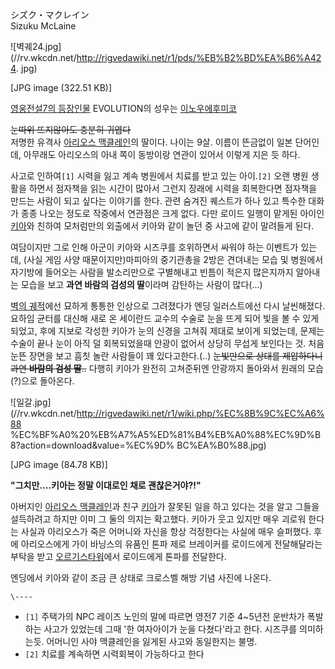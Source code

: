 シズク・マクレイン  
Sizuku McLaine

![벽궤24.jpg](//rv.wkcdn.net/http://rigvedawiki.net/r1/pds/%EB%B2%BD%EA%B6%A424.
jpg)

[JPG image (322.51 KB)]

[영웅전설7의 등장인물](%EC%98%81%EC%9B%85%EC%A0%84%EC%84%A47%EC%9D%98%20%EB%93%B1%EC%9E%A5%EC%9D%B8%EB%AC%BC.md) EVOLUTION의 성우는 [이노우에후미코](%EC%9D%B4%EB%85%B8%EC%9A%B0%EC%97%90%20%ED%9B%84%EB%AF%B8%EC%BD%94.md)

<del>눈따위 뜨지않아도 충분히 귀엽다</del>  
저명한 유격사 [아리오스 맥클레인](%EC%95%84%EB%A6%AC%EC%98%A4%EC%8A%A4%20%EB%A7%A5%ED%81%B4%EB%A0%88%EC%9D%B8.md)의 딸이다. 나이는 9살. 이름이 뜬금없이 일본 단어인데, 아무래도 아리오스의 아내 쪽이 동방이랑
연관이 있어서 이렇게 지은 듯 하다.

사고로 인하여`[1]` 시력을 잃고 계속 병원에서 치료를 받고 있는 아이.`[2]` 오랜 병원 생활을 하면서 점자책을 읽는 시간이 많아서
그런지 장래에 시력을 회복한다면 점자책을 만드는 사람이 되고 싶다는 이야기를 한다. 관련 숨겨진 퀘스트가 하나 있고 특수한 대화가 종종
나오는 정도로 작중에서 연관점은 크게 없다. 다만 로이드 일행이 맡게된 아이인 [키아](%ED%82%A4%EC%95%84.md)와
친하여 모처럼만의 외출에서 키아와 같이 놀던 중 사고에 같이 말려들게 된다.

여담이지만 그로 인해 아군이 키아와 시즈쿠를 호위하면서 싸워야 하는 이벤트가 있는데, (사실 게임 사양 때문이지만)마피아의 중기관총을 2방은
견뎌내는 모습 및 병원에서 자기방에 들어오는 사람을 발소리만으로 구별해내고 빈틈이 적은지 많은지까지 알아내는 모습을 보고 **과연 바람의
검성의 딸**이라며 감탄하는 사람이 많다(...)

[벽의 궤적](%EB%B2%BD%EC%9D%98%20%EA%B6%A4%EC%A0%81.md)에선 묘하게 통통한 인상으로 그려졌다가 엔딩
일러스트에선 다시 날씬해졌다. 요하임 균터를 대신해 새로 온 세이란드 교수의 수술로 눈을 뜨게 되어 빛을 볼 수 있게 되었고, 후에 지보로
각성한 키아가 눈의 신경을 고쳐줘 제대로 보이게 되었는데, 문제는 수술이 끝나 눈이 아직 덜 회복되었을때 안광이 없어서 상당히 무섭게
보인다는 것. 처음 눈뜬 장면을 보고 흠칫 놀란 사람들이 꽤 있다고한다.(..) <del>눈빛만으로 상대를 제압하다니 과연 **바람의 검성
딸**..</del> 다행히 키아가 완전히 고쳐준뒤엔 안광까지 돌아와서 원래의 모습(?)으로 돌아온다.

![일갈.jpg](//rv.wkcdn.net/http://rigvedawiki.net/r1/wiki.php/%EC%8B%9C%EC%A6%88
%EC%BF%A0%20%EB%A7%A5%ED%81%B4%EB%A0%88%EC%9D%B8?action=download&value=%EC%9D%
BC%EA%B0%88.jpg)

[JPG image (84.78 KB)]

**"그치만....키아는 정말 이대로인 채로 괜찮은거야?!"**

아버지인 [아리오스 맥클레인](%EC%95%84%EB%A6%AC%EC%98%A4%EC%8A%A4%20%EB%A7%A5%ED%81%B4%EB%A0%88%EC%9D%B8.md)과 친구 [키아](%ED%82%A4%EC%95%84.md)가 잘못된 일을 하고 있다는 것을 알고
그들을 설득하려고 하지만 이미 그 둘의 의지는 확고했다. 키아가 웃고 있지만 매우 괴로워 한다는 사실과 아리오스가 죽은 어머니와 자신을 항상
걱정한다는 사실에 매우 슬퍼했다. 후에 아리오스에게 가이 바닝스의 유품인 톤파 제로 브레이커를 로이드에게 전달해달라는 부탁을 받고 [오르기스타워](%EC%98%A4%EB%A5%B4%EA%B8%B0%EC%8A%A4%20%ED%83%80%EC%9B%8C.md)에서 로이드에게
톤파를 전달한다.

엔딩에서 키아와 같이 조금 큰 상태로 크로스벨 해방 기념 사진에 나온다.

`\----`

  * `[1]` 주택가의 NPC 레이즈 노인의 말에 따르면 영전7 기준 4~5년전 운반차가 폭발하는 사고가 있었는데 그때 '한 여자아이가 눈을 다쳤다'라고 한다. 시즈쿠를 의미하는듯. 어머니인 사야 맥클레인을 잃게된 사고와 동일한지는 불명.
  * `[2]` 치료를 계속하면 시력회복이 가능하다고 한다

